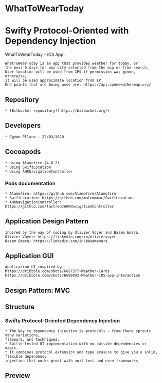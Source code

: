 # WhatToWearToday #
# Swifty Protocol-Oriented with Dependency Injection #
WhatToWearToday - iOS App.

    WhatToWearToday is an app that provides weather for today, or 
    the next 5 days for any city selected from the map or from search.
    User location will be used from GPS if permission was given, otherwise,
    it will be used approximate location from IP.
    End points that are being used are: https://api.openweathermap.org/

## Repository ##

    * [Bitbucket repository](https://bitbucket.org/)

## Developers ##
    * Egzon Pllana - 22/03/2020
    
## Cocoapods ##

    * Using Alamofire (4.8.2)
    * Using SwiftLocation
    * Using AHKNavigationController

### Pods documentation ###

    * Alamofire: https://github.com/Alamofire/Alamofire
    * SwiftLocation: https://github.com/malcommac/SwiftLocation
    * AHKNavigationController: https://github.com/fastred/AHKNavigationController
    
## Application Design Pattern ##

    Inpired by the way of coding by Olivier Voyer and Basem Emara.
    Olivier Voyer: https://linkedin.com/in/oliviervoyer
    Basem Emara: https://linkedin.com/in/basememara
    
## Application GUI ##

    Application UI inspired by:
    https://dribbble.com/shots/6887377-Weather-Cards
    https://dribbble.com/shots/6609092-Weather-iOS-app-interaction

## Design Pattern: MVC ##

## Structure ##

### Swifty Protocol-Oriented Dependency Injection ###

    * The key to dependency injection is protocols – from there sprouts many variations,
    flavours, and techniques.
    * Battle-tested DI implementation with no outside dependencies or magic. 
    * It combines protocol extension and type erasure to give you a solid, flexible dependency
    injection that works great with unit test and even frameworks.
    
## Preview ##
